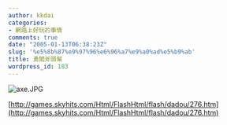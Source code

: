 ```yaml
---
author: kkdai
categories:
- 網路上好玩的事情
comments: true
date: "2005-01-13T06:38:23Z"
slug: '%e5%8b%87%e9%97%96%e6%96%a7%e9%a0%ad%e5%b9%ab'
title: 勇闖斧頭幫
wordpress_id: 183
---
```


![axe.JPG](http://www.evanlin.com/blog/archives/20050113/axe.JPG)

[http://games.skyhits.com/Html/FlashHtml/flash/dadou/276.htm](http://games.skyhits.com/Html/FlashHtml/flash/dadou/276.htm)
